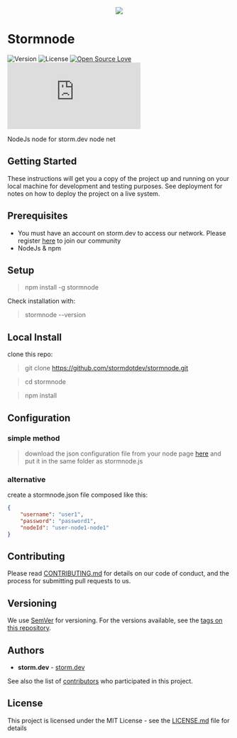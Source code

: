 <p align="center"><img src="https://user-images.githubusercontent.com/24509741/70376213-d149e300-1906-11ea-9497-c6505c798cdb.png"></p>

# Stormnode
![Version](https://img.shields.io/github/package-json/v/joinstormio/stormclient)  ![License](https://img.shields.io/github/license/joinstormio/stormclient)   [![Open Source Love](https://badges.frapsoft.com/os/v2/open-source.png?v=103)](https://github.com/ellerbrock/open-source-badges/)
![Size](https://img.shields.io/github/size/joinstormio/stormclient/stormclient.js)

NodeJs node for storm.dev node net

## Getting Started

These instructions will get you a copy of the project up and running on your local machine for development and testing purposes. See deployment for notes on how to deploy the project on a live system.

## Prerequisites

 - You must have an account on storm.dev to access our network. Please register [here](https://joinstorm.io/register) to join our community
 - NodeJs & npm

## Setup
> npm install -g stormnode

Check installation with:
> stormnode --version

## Local Install

clone this repo:
> git clone https://github.com/stormdotdev/stormnode.git

> cd stormnode

> npm install

## Configuration

### simple method
> download the json configuration file from your node page [here](https://storm.dev/mynodes) and put it in the same folder as stormnode.js

### alternative
create a stormnode.json file composed like this:
```json
{
    "username": "user1",
    "password": "password1",
    "nodeId": "user-node1-node1"
}
```

## Contributing

Please read [CONTRIBUTING.md](https://gist.github.com/PurpleBooth/b24679402957c63ec426) for details on our code of conduct, and the process for submitting pull requests to us.

## Versioning

We use [SemVer](http://semver.org/) for versioning. For the versions available, see the [tags on this repository](https://github.com/joinstormio/stormclient/tags).

## Authors

* **storm.dev** - [storm.dev](https://storm.dev)

See also the list of [contributors](https://github.com/stormdotdev/stormclient/contributors) who participated in this project.

## License

This project is licensed under the MIT License - see the [LICENSE.md](LICENSE.md) file for details
